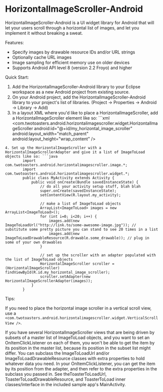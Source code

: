 HorizontalImageScroller-Android
===============================

HorizontalImageScroller-Android is a UI widget library for Android that will let your users scroll through a horizontal list of images, and let you implement it without breaking a sweat.

Features:

- Specify images by drawable resource IDs and/or URL strings
- Optionally cache URL images
- Image sampling for efficient memory use on older devices
- Supports Android API level 8 (version 2.2 Froyo) and higher

Quick Start:

1. Add the HorizontalImageScroller-Android library to your Eclipse workspace as a new Android project from existing source.
2. On your Android project, add the HorizontalImageScroller-Android library to your project's list of libraries. (Project -> Properties -> Android -> Library -> Add)
3. In a layout XML where you'd like to place a HorizontalImageScroller, add a HorizontalImageScroller element like so: ```xml
        <com.twotoasters.android.horizontalimagescroller.widget.HorizontalImageScroller 
            android:id="@+id/my_horizontal_image_scroller"
            android:layout_width="match_parent"
            android:layout_height="wrap_content" />
```
4. Set up the HorizontalImageScroller with a HorizontalImageScrollerAdapter and give it a list of ImageToLoad objects like so: ```java
        import com.twotoasters.android.horizontalimagescroller.image.*;
        import com.twotoasters.android.horizontalimagescroller.widget.*;
        public class MyActivity extends Activity {
            public void onCreate(Bundle savedInstanceState) {
                // do all your activity setup stuff, blah blah
                super.onCreate(savedInstanceState);
                setContentView(R.layout.my_activity);
        
                // make a list of ImageToLoad objects
                ArrayList<ImageToLoad> images = new ArrayList<ImageToLoad>();
                for (int i=0; i<20; i++) {
                    images.add(new ImageToLoadUrl("http://link.to/some-awesome-image.jpg")); // substitute some pretty picture you can stand to see 20 times in a list
                    images.add(new ImageToLoadDrawableResource(R.drawable.some_drawable)); // plug in some of your own drawables
                }
        
                // set up the scroller with an adapter populated with the list of ImageToLoad objects
                HorizontalImageScroller scroller = (HorizontalImageScroller) findViewById(R.id.my_horizontal_image_scroller);
                scroller.setAdapter(new HorizontalImageScrollerAdapter(images));
            }
        }
```

Tips:

If you need to place the horizontal image scroller in a vertical scroll view, use a ```<com.twotoasters.android.horizontalimagescroller.widget.VerticalScrollView />```.

If you have several HorizontalImageScroller views that are being driven by subsets of a master list of ImageToLoad objects, and you want to set an OnItemClickListener on each of them, you won't be able to get the item by its position in the master list, because its position in the subset list might differ. You can subclass the ImageToLoadUrl and/or ImageToLoadDrawableResource classes with extra properties to hold whatever data you need. In your OnItemClickListener, you can get the item by its position from the adapter, and then refer to the extra properties in the subclass you passed in. See theToasterToLoadUrl, ToasterToLoadDrawableResource, and ToasterToLoad inner classes/interface in the included sample app's MainActivity.